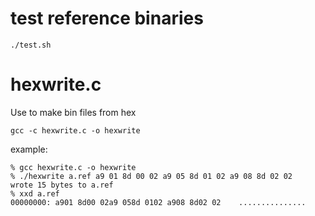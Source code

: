 # test reference binaries

```
./test.sh
```

# hexwrite.c
Use to make bin files from hex

```
gcc -c hexwrite.c -o hexwrite
```

example:

```
% gcc hexwrite.c -o hexwrite
% ./hexwrite a.ref a9 01 8d 00 02 a9 05 8d 01 02 a9 08 8d 02 02
wrote 15 bytes to a.ref
% xxd a.ref
00000000: a901 8d00 02a9 058d 0102 a908 8d02 02    ...............
```
